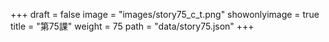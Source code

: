 +++
draft = false 
image = "images/story75_c_t.png" 
showonlyimage = true 
title = "第75課" 
weight = 75 
path = "data/story75.json" 
+++
